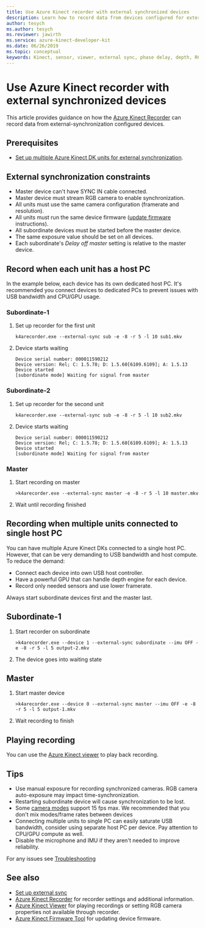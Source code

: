 ```yaml
---
title: Use Azure Kinect recorder with external synchronized devices
description: Learn how to record data from devices configured for external synchronization using the Azure Kinect Recorder.
author: tesych
ms.author: tesych
ms.reviewer: jawirth
ms.service: azure-kinect-developer-kit
ms.date: 06/26/2019
ms.topic: conceptual
keywords: Kinect, sensor, viewer, external sync, phase delay, depth, RGB, camera, audio cable, recorder
---
```


# Use Azure Kinect recorder with external synchronized devices

This article provides guidance on how the [Azure Kinect Recorder](azure-kinect-recorder.md) can record data from external-synchronization configured devices.

## Prerequisites

- [Set up multiple Azure Kinect DK units for external synchronization](https://support.microsoft.com/help/4494429).

## External synchronization constraints

- Master device can't have SYNC IN cable connected.
- Master device must stream RGB camera to enable synchronization.
- All units must use the same camera configuration (framerate and resolution).
- All units must run the same device firmware ([update firmware](update-device-firmware.md) instructions).
- All subordinate devices must be started before the master device.
- The same exposure value should be set on all devices.
- Each subordinate's *Delay off master* setting is relative to the master device.

## Record when each unit has a host PC

In the example below, each device has its own dedicated host PC.
It's recommended you connect devices to dedicated PCs to prevent issues with USB bandwidth and CPU/GPU usage.

### Subordinate-1

1. Set up recorder for the first unit

      `k4arecorder.exe --external-sync sub -e -8 -r 5 -l 10 sub1.mkv`

2. Device starts waiting

    ```console
    Device serial number: 000011590212
    Device version: Rel; C: 1.5.78; D: 1.5.60[6109.6109]; A: 1.5.13
    Device started
    [subordinate mode] Waiting for signal from master
    ```

### Subordinate-2

1. Set up recorder for the second unit

    `k4arecorder.exe --external-sync sub -e -8 -r 5 -l 10 sub2.mkv`

2. Device starts waiting

    ```console
    Device serial number: 000011590212
    Device version: Rel; C: 1.5.78; D: 1.5.60[6109.6109]; A: 1.5.13
    Device started
    [subordinate mode] Waiting for signal from master
    ```

### Master

1. Start recording on master

    `>k4arecorder.exe --external-sync master -e -8 -r 5 -l 10 master.mkv`

2. Wait until recording finished

## Recording when multiple units connected to single host PC

You can have multiple Azure Kinect DKs connected to a single host PC. However, that can be very demanding to USB bandwidth and host compute. To reduce the demand:

- Connect each device into own USB host controller.
- Have a powerful GPU that can handle depth engine for each device.
- Record only needed sensors and use lower framerate.

Always start subordinate devices first and the master last.

## Subordinate-1

1. Start recorder on subordinate

    `>k4arecorder.exe --device 1 --external-sync subordinate --imu OFF -e -8 -r 5 -l 5 output-2.mkv`

2. The device goes into waiting state

## Master

1. Start master device

    `>k4arecorder.exe --device 0 --external-sync master --imu OFF -e -8 -r 5 -l 5 output-1.mkv`

2. Wait recording to finish

## Playing recording

You can use the [Azure Kinect viewer](azure-kinect-viewer.md) to play back recording.



## Tips

- Use manual exposure for recording synchronized cameras. RGB camera auto-exposure may impact time-synchronization.
- Restarting subordinate device will cause synchronization to be lost.
- Some [camera modes](hardware-specification.md#depth-camera-supported-operating-modes) support 15 fps max. We recommended that you don't mix modes/frame rates between devices
- Connecting multiple units to single PC can easily saturate USB bandwidth, consider using separate host PC per device. Pay attention to CPU/GPU compute as well.
- Disable the microphone and IMU if they aren't needed to improve reliability.

For any issues see [Troubleshooting](troubleshooting.md)

## See also

- [Set up external sync](https://support.microsoft.com/help/4494429/sync-multiple-devices)
- [Azure Kinect Recorder](azure-kinect-recorder.md) for recorder settings and additional information.
- [Azure Kinect Viewer](azure-kinect-viewer.md) for playing recordings or setting RGB camera properties not available through recorder.
- [Azure Kinect Firmware Tool](azure-kinect-firmware-tool.md) for updating device firmware.
